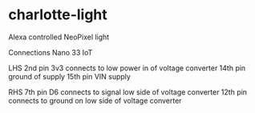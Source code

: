 # charlotte-light
Alexa controlled NeoPixel light

Connections Nano 33 IoT

LHS
2nd pin 3v3 connects to low power in of voltage converter
14th pin ground of supply
15th pin VIN supply

RHS
7th pin D6 connects to signal low side of voltage converter
12th pin connects to ground on low side of voltage converter
